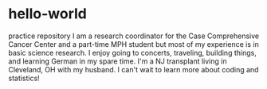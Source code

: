 # hello-world
practice repository
I am a research coordinator for the Case Comprehensive Cancer Center and a part-time MPH student but most of my experience is in basic science research. I enjoy going to concerts, traveling, building things, and learning German in my spare time. I'm a NJ transplant living in Cleveland, OH with my husband. I can't wait to learn more about coding and statistics!
